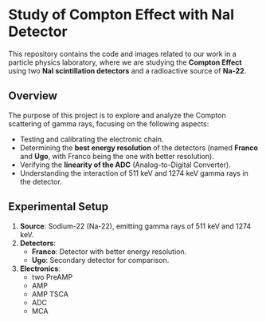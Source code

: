 # Study of Compton Effect with NaI Detector

This repository contains the code and images related to our work in a particle physics laboratory, where we are studying the **Compton Effect** using two **NaI scintillation detectors** and a radioactive source of **Na-22**.

## Overview

The purpose of this project is to explore and analyze the Compton scattering of gamma rays, focusing on the following aspects:
- Testing and calibrating the electronic chain.
- Determining the **best energy resolution** of the detectors (named **Franco** and **Ugo**, with Franco being the one with better resolution).
- Verifying the **linearity of the ADC** (Analog-to-Digital Converter).
- Understanding the interaction of 511 keV and 1274 keV gamma rays in the detector.

## Experimental Setup

1. **Source**: Sodium-22 (Na-22), emitting gamma rays of 511 keV and 1274 keV.
2. **Detectors**: 
   - **Franco**: Detector with better energy resolution.
   - **Ugo**: Secondary detector for comparison.
3. **Electronics**:
   - two PreAMP
   - AMP
   - AMP TSCA
   - ADC
   - MCA
